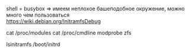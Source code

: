 shell = busybox => имеем неплохое башеподобное окружение, можно много чем пользоваться  
https://wiki.debian.org/InitramfsDebug  

cat /proc/modules
cat /proc/cmdline
modprobe zfs

lsinitramfs /boot/initrd

